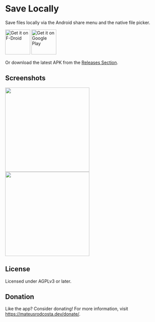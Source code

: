# Save Locally

Save files locally via the Android share menu and the native file picker.

[<img src="https://fdroid.gitlab.io/artwork/badge/get-it-on.png"
     alt="Get it on F-Droid"
     height="80">](https://f-droid.org/packages/com.mateusrodcosta.apps.share2storage/)
[<img src="https://play.google.com/intl/en_us/badges/images/generic/en-play-badge.png"
     alt="Get it on Google Play"
     height="80">](https://play.google.com/store/apps/details?id=com.mateusrodcosta.apps.share2storage)

Or download the latest APK from the [Releases Section](https://github.com/MateusRodCosta/Share2Storage/releases/latest).

## Screenshots

<img src="https://raw.githubusercontent.com/MateusRodCosta/Share2Storage/main/fastlane/metadata/android/en-US/images/phoneScreenshots/1.png" width="270">
<img src="https://raw.githubusercontent.com/MateusRodCosta/Share2Storage/main/fastlane/metadata/android/en-US/images/phoneScreenshots/3.png" width="270">

## License

Licensed under AGPLv3 or later.

## Donation

Like the app? Consider donating! For more information, visit https://mateusrodcosta.dev/donate/.
